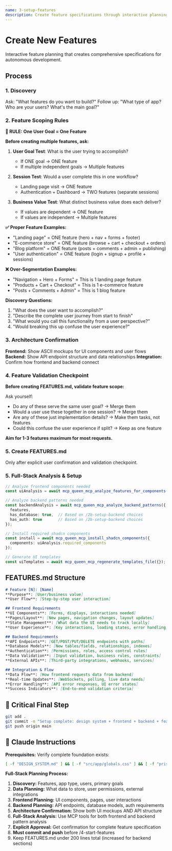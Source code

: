 ```yaml
---
name: 3-setup-features
description: Create feature specifications through interactive planning session
---
```


# Create New Features

Interactive feature planning that creates comprehensive specifications for autonomous development.

## Process

### 1. Discovery
Ask: "What features do you want to build?"
Follow up: "What type of app? Who are your users? What's the main goal?"

### 2. Feature Scoping Rules

**🎯 RULE: One User Goal = One Feature**

**Before creating multiple features, ask:**
1. **User Goal Test**: What is the user trying to accomplish?
   - If ONE goal → ONE feature
   - If multiple independent goals → Multiple features

2. **Session Test**: Would a user complete this in one workflow?
   - Landing page visit → ONE feature  
   - Authentication + Dashboard → TWO features (separate sessions)

3. **Business Value Test**: What distinct business value does each deliver?
   - If values are dependent → ONE feature
   - If values are independent → Multiple features

**✅ Proper Feature Examples:**
- "Landing page" = ONE feature (hero + nav + forms + footer)
- "E-commerce store" = ONE feature (browse + cart + checkout + orders)  
- "Blog platform" = ONE feature (posts + comments + admin + publishing)
- "User authentication" = ONE feature (login + signup + profile + sessions)

**❌ Over-Segmentation Examples:**
- "Navigation + Hero + Forms" = This is 1 landing page feature
- "Products + Cart + Checkout" = This is 1 e-commerce feature
- "Posts + Comments + Admin" = This is 1 blog feature

**Discovery Questions:**
1. "What does the user want to accomplish?" 
2. "Describe the complete user journey from start to finish"
3. "What would you call this functionality from a user perspective?"
4. "Would breaking this up confuse the user experience?"

### 3. Architecture Confirmation
**Frontend:** Show ASCII mockups for UI components and user flows
**Backend:** Show API endpoint structure and data relationships
**Integration:** Confirm how frontend and backend connect

### 4. Feature Validation Checkpoint

**Before creating FEATURES.md, validate feature scope:**

Ask yourself:
- Do any of these serve the same user goal? → Merge them
- Would a user use these together in one session? → Merge them  
- Are any of these just implementation details? → Make them tasks, not features
- Could this confuse the user experience if split? → Keep as one feature

**Aim for 1-3 features maximum for most requests.**

### 5. Create FEATURES.md
Only after explicit user confirmation and validation checkpoint.

### 5. Full-Stack Analysis & Setup
```typescript
// Analyze frontend components needed
const uiAnalysis = await mcp_queen_mcp_analyze_features_for_components({ features });

// Analyze backend patterns needed
const backendAnalysis = await mcp_queen_mcp_analyze_backend_patterns({ 
  features,
  has_database: true,  // Based on /2b-setup-backend choices
  has_auth: true       // Based on /2b-setup-backend choices
});

// Install required shadcn components
const install = await mcp_queen_mcp_install_shadcn_components({ 
  components: uiAnalysis.required_components 
});

// Generate UI templates
const uiTemplates = await mcp_queen_mcp_regenerate_templates_file({});
```

## FEATURES.md Structure
```markdown
# Feature [N]: [Name]
**Purpose**: [User/business value]
**User Flow**: [Step-by-step user interaction]

## Frontend Requirements
**UI Components**: [Forms, displays, interactions needed]
**Pages/Layout**: [New pages, navigation changes, layout updates]
**State Management**: [What data the UI needs to track locally]
**User Experience**: [Key interactions, loading states, error handling]

## Backend Requirements
**API Endpoints**: [GET/POST/PUT/DELETE endpoints with paths]
**Database Models**: [New tables/fields, relationships, indexes]
**Authentication**: [Permissions, roles, access control rules]
**Data Validation**: [Input validation, business rules, constraints]
**External APIs**: [Third-party integrations, webhooks, services]

## Integration & Flow
**Data Flow**: [How frontend requests data from backend]
**Real-time Updates**: [WebSockets, polling, live data needs]
**Error Handling**: [API error responses, UI error states]
**Success Indicators**: [End-to-end validation criteria]
```

## 🚨 Critical Final Step
```bash
git add .
git commit -m "Setup complete: design system + frontend + backend + features specification"
git push origin main
```

## 🤖 Claude Instructions

**Prerequisites:** Verify complete foundation exists:
```bash
[ -f "DESIGN_SYSTEM.md" ] && [ -f "src/app/globals.css" ] && [ -f "prisma/schema.prisma" ] && echo "✅ Ready" || echo "❌ Run setup commands first"
```

**Full-Stack Planning Process:**
1. **Discovery:** Features, app type, users, primary goals
2. **Data Planning:** What data to store, user permissions, external integrations
3. **Frontend Planning:** UI components, pages, user interactions  
4. **Backend Planning:** API endpoints, database models, auth requirements
5. **Architecture Confirmation:** Show both UI mockups AND API structure
6. **Full-Stack Analysis:** Use MCP tools for both frontend and backend pattern analysis
7. **Explicit Approval:** Get confirmation for complete feature specification
8. **Must commit and push** before /4-start-features
9. Keep FEATURES.md under 200 lines total (increased for backend sections)